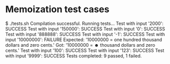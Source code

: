 # Memoization test cases
$ ./tests.sh 
Compilation successful. Running tests...
Test with input '2000': SUCCESS
Test with input '150000': SUCCESS
Test with input '0': SUCCESS
Test with input '888888': SUCCESS
Test with input '-1': SUCCESS
Test with input '10000000': FAILURE
Expected: '10000000 = one hundred thousand dollars and zero cents.'
Got:      '10000000 = ☻ thousand dollars and zero cents.'
Test with input '100': SUCCESS
Test with input '123': SUCCESS
Test with input '9999': SUCCESS
Tests completed: 9 passed, 1 failed.